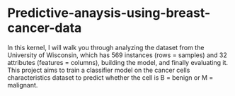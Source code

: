 # Predictive-anaysis-using-breast-cancer-data
In this kernel, I will walk you through analyzing the dataset from the  University of Wisconsin, which has 569 instances (rows = samples) and 32 attributes (features = columns), building the model, and finally evaluating it. This project aims to train a classifier model on the cancer cells characteristics dataset to predict whether the cell is B = benign or M = malignant.
